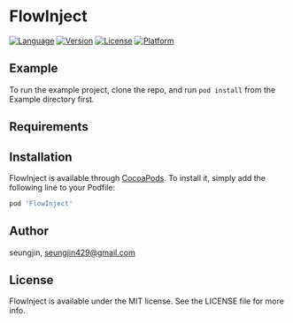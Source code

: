 # FlowInject

[![Language](https://img.shields.io/badge/swift-3.0--5.0-yellow)](https://cocoapods.org/pods/FlowInject)
[![Version](https://img.shields.io/cocoapods/v/FlowInject.svg?style=flat)](https://cocoapods.org/pods/FlowInject)
[![License](https://img.shields.io/cocoapods/l/FlowInject.svg?style=flat)](https://cocoapods.org/pods/FlowInject)
[![Platform](https://img.shields.io/cocoapods/p/FlowInject.svg?style=flat)](https://cocoapods.org/pods/FlowInject)

## Example

To run the example project, clone the repo, and run `pod install` from the Example directory first.

## Requirements

## Installation

FlowInject is available through [CocoaPods](https://cocoapods.org). To install
it, simply add the following line to your Podfile:

```ruby
pod 'FlowInject'
```

## Author

seungjin, seungjin429@gmail.com

## License

FlowInject is available under the MIT license. See the LICENSE file for more info.
